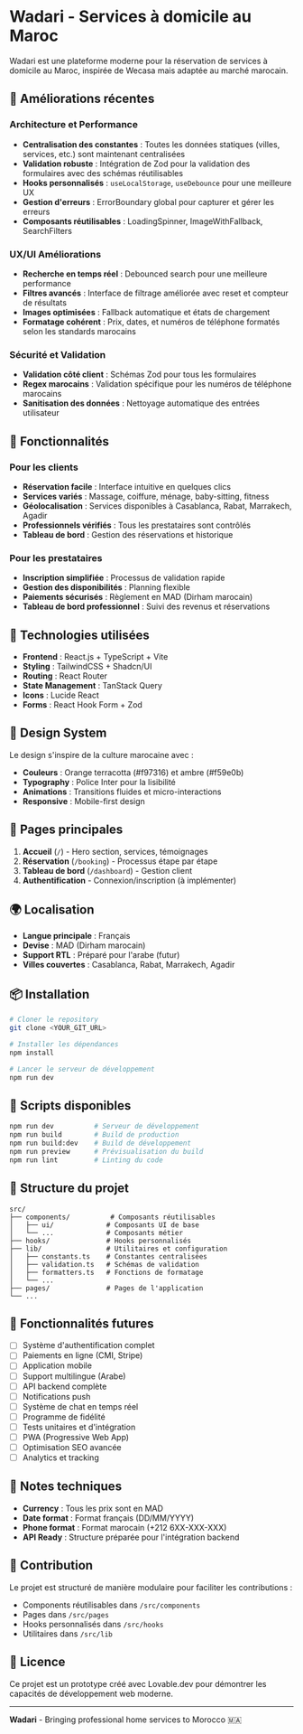 
# Wadari - Services à domicile au Maroc

Wadari est une plateforme moderne pour la réservation de services à domicile au Maroc, inspirée de Wecasa mais adaptée au marché marocain.

## 🚀 Améliorations récentes

### Architecture et Performance
- **Centralisation des constantes** : Toutes les données statiques (villes, services, etc.) sont maintenant centralisées
- **Validation robuste** : Intégration de Zod pour la validation des formulaires avec des schémas réutilisables
- **Hooks personnalisés** : `useLocalStorage`, `useDebounce` pour une meilleure UX
- **Gestion d'erreurs** : ErrorBoundary global pour capturer et gérer les erreurs
- **Composants réutilisables** : LoadingSpinner, ImageWithFallback, SearchFilters

### UX/UI Améliorations
- **Recherche en temps réel** : Debounced search pour une meilleure performance
- **Filtres avancés** : Interface de filtrage améliorée avec reset et compteur de résultats
- **Images optimisées** : Fallback automatique et états de chargement
- **Formatage cohérent** : Prix, dates, et numéros de téléphone formatés selon les standards marocains

### Sécurité et Validation
- **Validation côté client** : Schémas Zod pour tous les formulaires
- **Regex marocains** : Validation spécifique pour les numéros de téléphone marocains
- **Sanitisation des données** : Nettoyage automatique des entrées utilisateur

## 🌟 Fonctionnalités

### Pour les clients
- **Réservation facile** : Interface intuitive en quelques clics
- **Services variés** : Massage, coiffure, ménage, baby-sitting, fitness
- **Géolocalisation** : Services disponibles à Casablanca, Rabat, Marrakech, Agadir
- **Professionnels vérifiés** : Tous les prestataires sont contrôlés
- **Tableau de bord** : Gestion des réservations et historique

### Pour les prestataires
- **Inscription simplifiée** : Processus de validation rapide
- **Gestion des disponibilités** : Planning flexible
- **Paiements sécurisés** : Règlement en MAD (Dirham marocain)
- **Tableau de bord professionnel** : Suivi des revenus et réservations

## 🚀 Technologies utilisées

- **Frontend** : React.js + TypeScript + Vite
- **Styling** : TailwindCSS + Shadcn/UI
- **Routing** : React Router
- **State Management** : TanStack Query
- **Icons** : Lucide React
- **Forms** : React Hook Form + Zod

## 🎨 Design System

Le design s'inspire de la culture marocaine avec :
- **Couleurs** : Orange terracotta (#f97316) et ambre (#f59e0b)
- **Typography** : Police Inter pour la lisibilité
- **Animations** : Transitions fluides et micro-interactions
- **Responsive** : Mobile-first design

## 📱 Pages principales

1. **Accueil** (`/`) - Hero section, services, témoignages
2. **Réservation** (`/booking`) - Processus étape par étape
3. **Tableau de bord** (`/dashboard`) - Gestion client
4. **Authentification** - Connexion/inscription (à implémenter)

## 🌍 Localisation

- **Langue principale** : Français
- **Devise** : MAD (Dirham marocain)
- **Support RTL** : Préparé pour l'arabe (futur)
- **Villes couvertes** : Casablanca, Rabat, Marrakech, Agadir

## 📦 Installation

```bash
# Cloner le repository
git clone <YOUR_GIT_URL>

# Installer les dépendances
npm install

# Lancer le serveur de développement
npm run dev
```

## 🔧 Scripts disponibles

```bash
npm run dev          # Serveur de développement
npm run build        # Build de production
npm run build:dev    # Build de développement
npm run preview      # Prévisualisation du build
npm run lint         # Linting du code
```

## 📁 Structure du projet

```
src/
├── components/          # Composants réutilisables
│   ├── ui/             # Composants UI de base
│   └── ...             # Composants métier
├── hooks/              # Hooks personnalisés
├── lib/                # Utilitaires et configuration
│   ├── constants.ts    # Constantes centralisées
│   ├── validation.ts   # Schémas de validation
│   ├── formatters.ts   # Fonctions de formatage
│   └── ...
├── pages/              # Pages de l'application
└── ...
```

## 🔮 Fonctionnalités futures

- [ ] Système d'authentification complet
- [ ] Paiements en ligne (CMI, Stripe)
- [ ] Application mobile
- [ ] Support multilingue (Arabe)
- [ ] API backend complète
- [ ] Notifications push
- [ ] Système de chat en temps réel
- [ ] Programme de fidélité
- [ ] Tests unitaires et d'intégration
- [ ] PWA (Progressive Web App)
- [ ] Optimisation SEO avancée
- [ ] Analytics et tracking

## 📝 Notes techniques

- **Currency** : Tous les prix sont en MAD
- **Date format** : Format français (DD/MM/YYYY)
- **Phone format** : Format marocain (+212 6XX-XXX-XXX)
- **API Ready** : Structure préparée pour l'intégration backend

## 🤝 Contribution

Le projet est structuré de manière modulaire pour faciliter les contributions :
- Components réutilisables dans `/src/components`
- Pages dans `/src/pages`
- Hooks personnalisés dans `/src/hooks`
- Utilitaires dans `/src/lib`

## 📄 Licence

Ce projet est un prototype créé avec Lovable.dev pour démontrer les capacités de développement web moderne.

---

**Wadari** - Bringing professional home services to Morocco 🇲🇦
